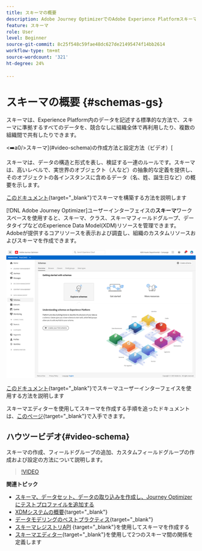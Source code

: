 ```yaml
---
title: スキーマの概要
description: Adobe Journey OptimizerでのAdobe Experience Platformスキーマの使用方法を説明します
feature: スキーマ
role: User
level: Beginner
source-git-commit: 8c25f548c59fae48dc627de21495474f14bb2614
workflow-type: tm+mt
source-wordcount: '321'
ht-degree: 24%

---
```


# スキーマの概要 {#schemas-gs}

スキーマは、Experience Platform内のデータを記述する標準的な方法で、スキーマに準拠するすべてのデータを、競合なしに組織全体で再利用したり、複数の組織間で共有したりできます。

&lt;➡️a0/>スキーマ](#video-schema)の作成方法と設定方法（ビデオ）[

スキーマは、データの構造と形式を表し、検証する一連のルールです。スキーマは、高いレベルで、実世界のオブジェクト（人など）の抽象的な定義を提供し、そのオブジェクトの各インスタンスに含めるデータ（名、姓、誕生日など）の概要を示します。

[このドキュメント](https://experienceleague.adobe.com/docs/experience-platform/xdm/schema/composition.html?lang=ja){target=&quot;_blank&quot;}でスキーマを構築する方法を説明します

[!DNL Adobe Journey Optimizer]ユーザーインターフェイスの&#x200B;**スキーマ**&#x200B;ワークスペースを使用すると、スキーマ、クラス、スキーマフィールドグループ、データタイプなどのExperience Data Model(XDM)リソースを管理できます。 Adobeが提供するコアリソースを表示および調査し、組織のカスタムリソースおよびスキーマを作成できます。

![](assets/schemas-home.png)

[このドキュメント](https://experienceleague.adobe.com/docs/experience-platform/xdm/ui/overview.html?lang=en){target=&quot;_blank&quot;}でスキーマユーザーインターフェイスを使用する方法を説明します

スキーマエディターを使用してスキーマを作成する手順を追ったドキュメントは、[このページ](https://experienceleague.adobe.com/docs/experience-platform/xdm/tutorials/create-schema-ui.html?lang=ja){target=&quot;_blank&quot;}で入手できます。


## ハウツービデオ{#video-schema}

スキーマの作成、フィールドグループの追加、カスタムフィールドグループの作成および設定の方法について説明します。

>[!VIDEO](https://video.tv.adobe.com/v/334461?quality=12)

**関連トピック**

* [スキーマ、データセット、データの取り込みを作成し、Journey Optimizerにテストプロファイルを追加する](building-journeys/creating-test-profiles.md)
* [XDMシステムの概要](https://experienceleague.adobe.com/docs/experience-platform/xdm/home.html?lang=ja){target=&quot;_blank&quot;}
* [データモデリングのベストプラクティス](https://experienceleague.adobe.com/docs/experience-platform/xdm/schema/best-practices.html){target=&quot;_blank&quot;}
* [スキーマレジストリAPI](https://experienceleague.adobe.com/docs/experience-platform/xdm/tutorials/create-schema-api.html) {target=&quot;_blank&quot;}を使用してスキーマを作成する
* [スキーマエディター](https://experienceleague.adobe.com/docs/experience-platform/xdm/tutorials/relationship-ui.html){target=&quot;_blank&quot;}を使用して2つのスキーマ間の関係を定義します


